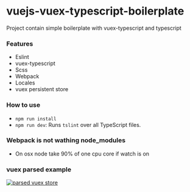 # vuejs-vuex-typescript-boilerplate

Project contain simple boilerplate with vuex-typescript and typescript

### Features

* Eslint
* vuex-typescript
* Scss
* Webpack
* Locales
* vuex persistent store

### How to use

* `npm run install`
* `npm run dev`: Runs `tslint` over all TypeScript files.

### Webpack is not wathing node_modules

* On osx node take 90% of one cpu core if watch is on

### vuex parsed example

[![parsed vuex store](https://image.ibb.co/cqbZ1K/Screen_Shot_2018_07_31_at_5_48_41_PM.png)](https://ibb.co/djcJTz)